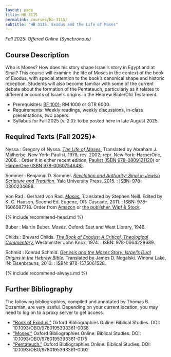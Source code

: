 ```yaml
---
layout: page
title: HB 3115
permalink: courses/hb-3115/
subtitle: "HB 3115: Exodus and the Life of Moses"
---
```


*Fall 2025: Offered Online (Synchronous)*

## Course Description

Who is Moses? How does his story shape Israel’s story in Egypt and at Sinai? This course will examine the life of Moses in the context of the book of Exodus, with special attention to the book’s canonical shape and historic reception. Students will also become familiar with some of the current debate about the formation of the Pentateuch, particularly as it relates to different accounts of Israel’s origins in the Hebrew Bible/Old Testament.

- Prerequisites: [BF 1001](../bf-1001/); RM 1000 or GTR 6000.
- Requirements: Weekly readings, weekly discussions, in-class presentations, two papers.
- Syllabus for Fall 2025 (v. 2.0): to be posted here in late August 2025.
<!-- 
- Syllabus: [Download the latest version (Summer 2018, v 1.0.x)](https://github.com/danieldriver/Syllabi/raw/master/HB/HB%203115-Exodus%20and%20Moses.pdf).
 -->


## Required Texts (Fall 2025)*

Nyssa
: Gregory of Nyssa. [*The Life of Moses.*](https://amzn.to/46sB8tD) Translated by Abraham J. Malherbe. New York: Paulist, 1978, rev. 2002; repr. New York: HarperOne, 2006.
: Order it in either recent edition, [Paulist (ISBN 978-0809121120)](https://amzn.to/46sB8tD) or [HarperOne (ISBN 978-0060754648)](https://amzn.to/4o6nu5R).

Sommer
: Benjamin D. Sommer. [*Revelation and Authority: Sinai in Jewish Scripture and Tradition.*](https://amzn.to/4l2zP8v) Yale University Press, 2015.
: ISBN: 978-0300234688.

Von Rad
: Gerhard von Rad. [*Moses.*](https://amzn.to/45myjcA) Translated by Stephen Neill. Edited by K. C. Hanson. Second Ed. Eugene, OR: Cascade, 2011.
: ISBN: 978-1606087718. Order from [Amazon](https://amzn.to/45myjcA) or [the publisher, Wipf & Stock](https://wipfandstock.com/9781606087718/moses-2nd-ed/). 

{% include recommend-head.md %}

Buber
: Martin Buber. *Moses*. Oxford: East and West Library, 1946.

Childs
: Brevard Childs. [*The Book of Exodus: A Critical, Theological Commentary.*](https://amzn.to/46sGO72) Westminster John Knox, 1974.
: ISBN: 978-0664229689.

Schmid
: Konrad Schmid. [*Genesis and the Moses Story: Israel’s Dual Origins in the Hebrew Bible.*](https://amzn.to/45jFwKl) Translated by James D. Nogalski. Winona Lake, IN: Eisenbrauns, 2010.
: ISBN: 978-1575061528.

{% include recommend-always.md %}

## Further Bibliography

The following bibliographies, compiled and annotated by Thomas B. Dozeman, are very useful. Depending on your current location, you may need to log on to a proxy server to get access.

- ["Book of Exodus."](http://ezproxy.astheology.ns.ca:2048/login?url=http://www.oxfordbibliographies.com/view/document/obo-9780195393361/obo-9780195393361-0038.xml) Oxford Bibliographies Online: Biblical Studies. DOI: 10.1093/OBO/9780195393361-0038
- ["Moses."](http://ezproxy.astheology.ns.ca:2048/login?url=http://www.oxfordbibliographies.com/view/document/obo-9780195393361/obo-9780195393361-0175.xml) Oxford Bibliographies Online: Biblical Studies. DOI: 10.1093/OBO/9780195393361-0175
- ["Pentateuch."](http://ezproxy.astheology.ns.ca:2048/login?url=http://www.oxfordbibliographies.com/view/document/obo-9780195393361/obo-9780195393361-0092.xml) Oxford Bibliographies Online: Biblical Studies. DOI: 10.1093/OBO/9780195393361-0092

